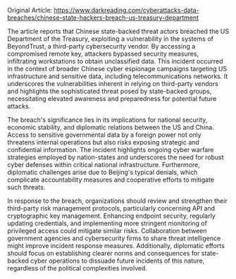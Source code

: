Original Article: https://www.darkreading.com/cyberattacks-data-breaches/chinese-state-hackers-breach-us-treasury-department

The article reports that Chinese state-backed threat actors breached the US Department of the Treasury, exploiting a vulnerability in the systems of BeyondTrust, a third-party cybersecurity vendor. By accessing a compromised remote key, attackers bypassed security measures, infiltrating workstations to obtain unclassified data. This incident occurred in the context of broader Chinese cyber espionage campaigns targeting US infrastructure and sensitive data, including telecommunications networks. It underscores the vulnerabilities inherent in relying on third-party vendors and highlights the sophisticated threat posed by state-backed groups, necessitating elevated awareness and preparedness for potential future attacks.

The breach's significance lies in its implications for national security, economic stability, and diplomatic relations between the US and China. Access to sensitive governmental data by a foreign power not only threatens internal operations but also risks exposing strategic and confidential information. The incident highlights ongoing cyber warfare strategies employed by nation-states and underscores the need for robust cyber defenses within critical national infrastructure. Furthermore, diplomatic challenges arise due to Beijing's typical denials, which complicate accountability measures and cooperative efforts to mitigate such threats.

In response to the breach, organizations should review and strengthen their third-party risk management protocols, particularly concerning API and cryptographic key management. Enhancing endpoint security, regularly updating credentials, and implementing more stringent monitoring of privileged access could mitigate similar risks. Collaboration between government agencies and cybersecurity firms to share threat intelligence might improve incident response measures. Additionally, diplomatic efforts should focus on establishing clearer norms and consequences for state-backed cyber operations to dissuade future incidents of this nature, regardless of the political complexities involved.